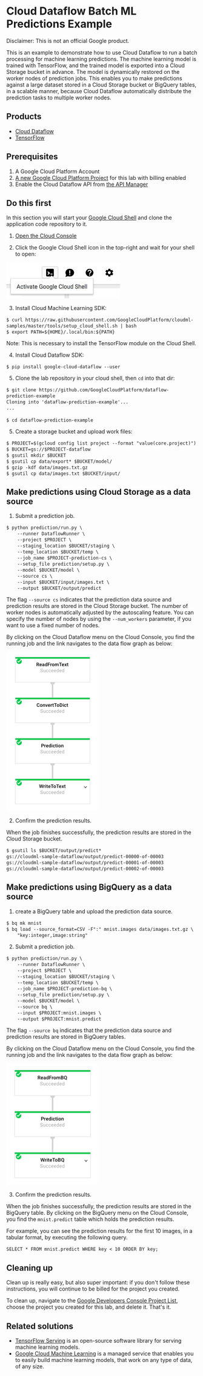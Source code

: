 # Cloud Dataflow Batch ML Predictions Example

Disclaimer: This is not an official Google product.

This is an example to demonstrate how to use Cloud Dataflow to run a batch
 processing for machine learning predictions. The machine learning model is
 trained with TensorFlow, and the trained model is exported into a Cloud
 Storage bucket in advance. The model is dynamically restored on the worker
 nodes of prediction jobs. This enables you to make predictions against a
 large dataset stored in a Cloud Storage bucket or BigQuery tables, in a
 scalable manner, because Cloud Dataflow automatically distribute the
 prediction tasks to multiple worker nodes.

## Products
- [Cloud Dataflow][1]
- [TensorFlow][2]

[1]: https://cloud.google.com/dataflow/
[2]: https://www.tensorflow.org/

## Prerequisites
1. A Google Cloud Platform Account
2. [A new Google Cloud Platform Project][3] for this lab with billing enabled
3. Enable the Cloud Dataflow API from [the API Manager][4]

[3]: https://console.developers.google.com/project
[4]: https://console.developers.google.com

## Do this first
In this section you will start your [Google Cloud Shell][5] and clone the
 application code repository to it.

1. [Open the Cloud Console][6]

2. Click the Google Cloud Shell icon in the top-right and wait for your shell
 to open:

 <img src="docs/img/cloud-shell.png" width="300">

3. Install Cloud Machine Learning SDK:

  ```
  $ curl https://raw.githubusercontent.com/GoogleCloudPlatform/cloudml-samples/master/tools/setup_cloud_shell.sh | bash
  $ export PATH=${HOME}/.local/bin:${PATH}
  ```

  Note: This is necessary to install the TensorFlow module on the Cloud Shell.

4. Install Cloud Dataflow SDK:

  ```
  $ pip install google-cloud-dataflow --user
  ```

5. Clone the lab repository in your cloud shell, then `cd` into that dir:

  ```
  $ git clone https://github.com/GoogleCloudPlatform/dataflow-prediction-example
  Cloning into 'dataflow-prediction-example'...
  ...

  $ cd dataflow-prediction-example
  ```

[5]: https://cloud.google.com/cloud-shell/docs/
[6]: https://console.cloud.google.com/

5. Create a storage bucket and upload work files:

  ```
  $ PROJECT=$(gcloud config list project --format "value(core.project)")
  $ BUCKET=gs://$PROJECT-dataflow
  $ gsutil mkdir $BUCKET
  $ gsutil cp data/export* $BUCKET/model/
  $ gzip -kdf data/images.txt.gz
  $ gsutil cp data/images.txt $BUCKET/input/
  ```

## Make predictions using Cloud Storage as a data source

1. Submit a prediction job.

  ```
  $ python prediction/run.py \
      --runner DataflowRunner \
      --project $PROJECT \
      --staging_location $BUCKET/staging \
      --temp_location $BUCKET/temp \
      --job_name $PROJECT-prediction-cs \
      --setup_file prediction/setup.py \
      --model $BUCKET/model \
      --source cs \
      --input $BUCKET/input/images.txt \
      --output $BUCKET/output/predict
  ```

  The flag `--source cs` indicates that the prediction data source
  and prediction results are stored in the Cloud Storage bucket.
  The number of worker nodes is automatically adjusted by the autoscaling
  feature. You can specify the number of nodes by using the `--num_workers`
  parameter, if you want to use a fixed number of nodes.

  By clicking on the Cloud Dataflow menu on the Cloud Console, you find
  the running job and the link navigates to the data flow graph as below:

 <img src="docs/img/dataflow01.png" width="240">

2. Confirm the prediction results.

  When the job finishes successfully, the prediction results are stored
  in the Cloud Storage bucket.

  ```
  $ gsutil ls $BUCKET/output/predict*
  gs://cloudml-sample-dataflow/output/predict-00000-of-00003
  gs://cloudml-sample-dataflow/output/predict-00001-of-00003
  gs://cloudml-sample-dataflow/output/predict-00002-of-00003
  ```

## Make predictions using BigQuery as a data source

1. create a BigQuery table and upload the prediction data source.

  ```
  $ bq mk mnist
  $ bq load --source_format=CSV -F":" mnist.images data/images.txt.gz \
      "key:integer,image:string"
  ```

2. Submit a prediction job.

  ```
  $ python prediction/run.py \
      --runner DataflowRunner \
      --project $PROJECT \
      --staging_location $BUCKET/staging \
      --temp_location $BUCKET/temp \
      --job_name $PROJECT-prediction-bq \
      --setup_file prediction/setup.py \
      --model $BUCKET/model \
      --source bq \
      --input $PROJECT:mnist.images \
      --output $PROJECT:mnist.predict
  ```

  The flag `--source bq` indicates that the prediction data source
  and prediction results are stored in BigQuery tables.

  By clicking on the Cloud Dataflow menu on the Cloud Console, you find
  the running job and the link navigates to the data flow graph as below:

 <img src="docs/img/dataflow02.png" width="240">

3. Confirm the prediction results.

  When the job finishes successfully, the prediction results are stored in
  the BigQuery table. By clicking on the BigQuery menu on the Cloud Console,
  you find the `mnist.predict` table which holds the prediction results.

  For example, you can see the prediction results for the first 10 images,
  in a tabular format, by executing the following query.

  ```
  SELECT * FROM mnist.predict WHERE key < 10 ORDER BY key;
  ```

## Cleaning up
Clean up is really easy, but also super important: if you don't follow these
 instructions, you will continue to be billed for the project you created.

To clean up, navigate to the [Google Developers Console Project List][5],
 choose the project you created for this lab, and delete it. That's it.

[5]: https://console.developers.google.com/project

## Related solutions
- [TensorFlow Serving][6] is an open-source software library for serving machine
 learning models.
- [Google Cloud Machine Learning][7] is a managed service that enables you to
 easily build machine learning models, that work on any type of data, of any
 size.

[6]: https://github.com/tensorflow/serving
[7]: https://cloud.google.com/ml/
